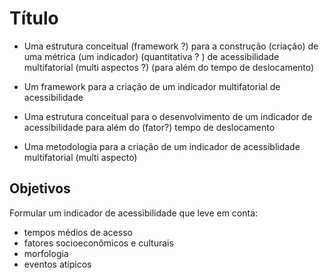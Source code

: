 # Título
- Uma estrutura conceitual (framework ?) para a construção (criação) de uma métrica (um indicador) (quantitativa ? ) de acessibilidade multifatorial (multi aspectos ?) (para além do tempo de deslocamento)

- Um framework para a criação de um indicador multifatorial de acessibilidade 

- Uma estrutura conceitual para o desenvolvimento de um indicador de acessibilidade para além do (fator?) tempo de deslocamento

- Uma metodologia para a criação de um indicador de acessiblidade multifatorial (multi aspecto)

## Objetivos
Formular um indicador de acessibilidade que leve em conta:
- tempos médios de acesso
- fatores socioeconômicos e culturais
- morfologia
- eventos atípicos
